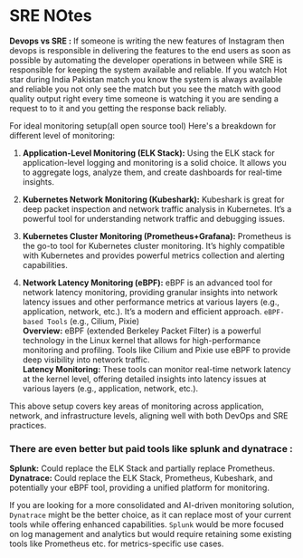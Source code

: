 # SRE NOtes

**Devops vs SRE :** If someone is writing the new features of Instagram then devops is responsible in delivering the features to the end users as soon as possible by automating the developer operations in between while SRE is responsible for keeping the system available and reliable. If you watch Hot star during India Pakistan match you know the system is always available and reliable you not only see the match but you see the match with good quality output right every time someone is watching it you are sending a request to to it and you getting the response back reliably. 

For ideal monitoring setup(all open source tool) Here's a breakdown for different level of monitoring:

1. **Application-Level Monitoring (ELK Stack):** Using the ELK stack for application-level logging and monitoring is a solid choice. It allows you to aggregate logs, analyze them, and create dashboards for real-time insights.

2. **Kubernetes Network Monitoring (Kubeshark):** Kubeshark is great for deep packet inspection and network traffic analysis in Kubernetes. It’s a powerful tool for understanding network traffic and debugging issues.

3. **Kubernetes Cluster Monitoring (Prometheus+Grafana):** Prometheus is the go-to tool for Kubernetes cluster monitoring. It’s highly compatible with Kubernetes and provides powerful metrics collection and alerting capabilities.

4. **Network Latency Monitoring (eBPF):** eBPF is an advanced tool for  network latency monitoring, providing granular insights into network latency issues and other performance metrics at various layers (e.g., application, network, etc.). It’s a modern and efficient approach.
    `eBPF-based Tools` (e.g., Cilium, Pixie)<br/>
    **Overview:** eBPF (extended Berkeley Packet Filter) is a powerful technology in the Linux kernel that allows for high-performance monitoring and profiling. Tools like Cilium and Pixie use eBPF to provide deep visibility into network traffic.<br/>
    **Latency Monitoring:** These tools can monitor real-time network latency at the kernel level, offering detailed insights into latency issues at various layers (e.g., application, network, etc.).<br/>

This above setup covers key areas of monitoring across application, network, and infrastructure levels, aligning well with both DevOps and SRE practices.<br/>

### There are even better but paid tools like **splunk** and **dynatrace :**

**Splunk:** Could replace the ELK Stack and partially replace Prometheus.
**Dynatrace:** Could replace the ELK Stack, Prometheus, Kubeshark, and potentially your eBPF tool, providing a unified platform for monitoring.

If you are looking for a more consolidated and AI-driven monitoring solution, `Dynatrace` might be the better choice, as it can replace most of your current tools while offering enhanced capabilities. `Splunk` would be more focused on log management and analytics but would require retaining some existing tools like Prometheus etc. for metrics-specific use cases.
